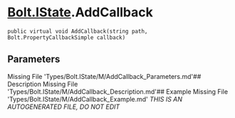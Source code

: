 # [Bolt.IState](Types/Bolt.IState.md).AddCallback
`public virtual void AddCallback(string path, Bolt.PropertyCallbackSimple callback)`
## Parameters
Missing File 'Types/Bolt.IState/M/AddCallback_Parameters.md'## Description
Missing File 'Types/Bolt.IState/M/AddCallback_Description.md'## Example
Missing File 'Types/Bolt.IState/M/AddCallback_Example.md'
*THIS IS AN AUTOGENERATED FILE, DO NOT EDIT*
